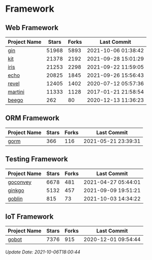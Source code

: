 # Framework

## Web Framework
| Project Name | Stars | Forks | Last Commit |
| ------------ | ----- | ----- | ----------- |
| [gin](https://github.com/gin-gonic/gin) | 51968 | 5893 | 2021-10-06 01:38:42 |
| [kit](https://github.com/go-kit/kit) | 21378 | 2192 | 2021-09-28 15:01:29 |
| [iris](https://github.com/kataras/iris) | 21253 | 2298 | 2021-09-22 11:59:05 |
| [echo](https://github.com/labstack/echo) | 20825 | 1845 | 2021-09-26 15:56:43 |
| [revel](https://github.com/revel/revel) | 12405 | 1402 | 2020-07-12 05:57:36 |
| [martini](https://github.com/go-martini/martini) | 11333 | 1128 | 2017-01-21 21:58:54 |
| [beego](https://github.com/astaxie/beego) | 262 | 80 | 2020-12-13 11:36:23 |

## ORM Framework
| Project Name | Stars | Forks | Last Commit |
| ------------ | ----- | ----- | ----------- |
| [gorm](https://github.com/jinzhu/gorm) | 366 | 116 | 2021-05-21 23:39:31 |

## Testing Framework
| Project Name | Stars | Forks | Last Commit |
| ------------ | ----- | ----- | ----------- |
| [goconvey](https://github.com/smartystreets/goconvey) | 6678 | 481 | 2021-04-27 05:44:01 |
| [ginkgo](https://github.com/onsi/ginkgo) | 5132 | 457 | 2021-09-09 19:51:21 |
| [goblin](https://github.com/franela/goblin) | 815 | 73 | 2021-10-03 14:34:22 |

## IoT Framework
| Project Name | Stars | Forks | Last Commit |
| ------------ | ----- | ----- | ----------- |
| [gobot](https://github.com/hybridgroup/gobot) | 7376 | 915 | 2020-12-01 09:54:44 |

*Update Date: 2021-10-06T18:00:44*